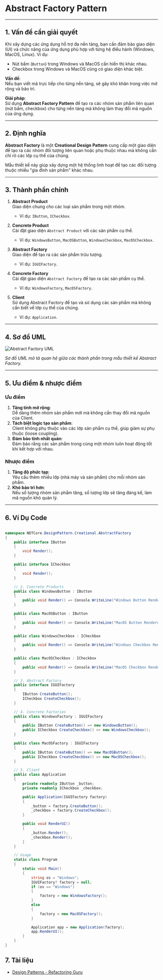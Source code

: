 ﻿# **Abstract Factory Pattern**

---

## **1. Vấn đề cần giải quyết**

Khi xây dựng các ứng dụng hỗ trợ đa nền tảng, bạn cần đảm bảo giao diện (UI) và chức năng của ứng dụng phù hợp với từng hệ điều hành (Windows, MacOS, Linux). Ví dụ:

- Nút bấm (`Button`) trong Windows và MacOS cần hiển thị khác nhau.
- Checkbox trong Windows và MacOS cũng có giao diện khác biệt.

**Vấn đề**:  
Nếu bạn viết mã trực tiếp cho từng nền tảng, sẽ gây khó khăn trong việc mở rộng và bảo trì.

**Giải pháp**:  
Sử dụng **Abstract Factory Pattern** để tạo ra các nhóm sản phẩm liên quan (nút bấm, checkbox) cho từng nền tảng mà không làm thay đổi mã nguồn của ứng dụng.

---

## **2. Định nghĩa**

**Abstract Factory** là một **Creational Design Pattern** cung cấp một giao diện để tạo ra các nhóm đối tượng liên quan hoặc phụ thuộc nhau mà không cần chỉ rõ các lớp cụ thể của chúng.

Mẫu thiết kế này giúp xây dựng một hệ thống linh hoạt để tạo các đối tượng thuộc nhiều "gia đình sản phẩm" khác nhau.

---

## **3. Thành phần chính**

1. **Abstract Product**  
   Giao diện chung cho các loại sản phẩm trong một nhóm.

   - Ví dụ: `IButton`, `ICheckbox`.

2. **Concrete Product**  
   Cài đặt giao diện `Abstract Product` với các sản phẩm cụ thể.

   - Ví dụ: `WindowsButton`, `MacOSButton`, `WindowsCheckbox`, `MacOSCheckbox`.

3. **Abstract Factory**  
   Giao diện để tạo ra các sản phẩm trừu tượng.

   - Ví dụ: `IGUIFactory`.

4. **Concrete Factory**  
   Cài đặt giao diện `Abstract Factory` để tạo ra các sản phẩm cụ thể.

   - Ví dụ: `WindowsFactory`, `MacOSFactory`.

5. **Client**  
   Sử dụng Abstract Factory để tạo và sử dụng các sản phẩm mà không cần biết về lớp cụ thể của chúng.
   - Ví dụ: `Application`.

---

## **4. Sơ đồ UML**

![Abstract Factory UML](https://refactoring.guru/images/patterns/diagrams/abstract-factory/structure.png?id=a3112cdd98765406af94595a3c5e7762)

_Sơ đồ UML mô tả quan hệ giữa các thành phần trong mẫu thiết kế Abstract Factory._

---

## **5. Ưu điểm & nhược điểm**

### **Ưu điểm**

1. **Tăng tính mở rộng**:  
   Dễ dàng thêm nhóm sản phẩm mới mà không cần thay đổi mã nguồn của Client.
2. **Tách biệt logic tạo sản phẩm**:  
   Client không phụ thuộc vào các lớp sản phẩm cụ thể, giúp giảm sự phụ thuộc (loose coupling).
3. **Đảm bảo tính nhất quán**:  
   Đảm bảo rằng các sản phẩm trong cùng một nhóm luôn hoạt động tốt khi kết hợp với nhau.

### **Nhược điểm**

1. **Tăng độ phức tạp**:  
   Yêu cầu thêm nhiều lớp (nhà máy và sản phẩm) cho mỗi nhóm sản phẩm.
2. **Khó bảo trì hơn**:  
   Nếu số lượng nhóm sản phẩm tăng, số lượng lớp sẽ tăng đáng kể, làm mã nguồn khó quản lý.

---

## **6. Ví Dụ Code**

```csharp

namespace NDTCore.DesignPattern.Creational.AbstractFactory
{
    public interface IButton
    {
        void Render();
    }

    public interface ICheckbox
    {
        void Render();
    }

    // 2. Concrete Products
    public class WindowsButton : IButton
    {
        public void Render() => Console.WriteLine("Windows Button Rendered");
    }

    public class MacOSButton : IButton
    {
        public void Render() => Console.WriteLine("MacOS Button Rendered");
    }

    public class WindowsCheckbox : ICheckbox
    {
        public void Render() => Console.WriteLine("Windows Checkbox Rendered");
    }

    public class MacOSCheckbox : ICheckbox
    {
        public void Render() => Console.WriteLine("MacOS Checkbox Rendered");
    }

    // 3. Abstract Factory
    public interface IGUIFactory
    {
        IButton CreateButton();
        ICheckbox CreateCheckbox();
    }

    // 4. Concrete Factories
    public class WindowsFactory : IGUIFactory
    {
        public IButton CreateButton() => new WindowsButton();
        public ICheckbox CreateCheckbox() => new WindowsCheckbox();
    }

    public class MacOSFactory : IGUIFactory
    {
        public IButton CreateButton() => new MacOSButton();
        public ICheckbox CreateCheckbox() => new MacOSCheckbox();
    }

    // 5. Client
    public class Application
    {
        private readonly IButton _button;
        private readonly ICheckbox _checkbox;

        public Application(IGUIFactory factory)
        {
            _button = factory.CreateButton();
            _checkbox = factory.CreateCheckbox();
        }

        public void RenderUI()
        {
            _button.Render();
            _checkbox.Render();
        }
    }

    // Usage
    static class Program
    {
        static void Main()
        {
            string os = "Windows";
            IGUIFactory? factory = null;
            if (os == "Windows")
            {
                factory = new WindowsFactory();
            }
            else
            {
                factory = new MacOSFactory();
            }

            Application app = new Application(factory);
            app.RenderUI();
        }
    }
}

```

## **7. Tài liệu**

- [Design Patterns - Refactoring Guru](https://refactoring.guru/design-patterns)

